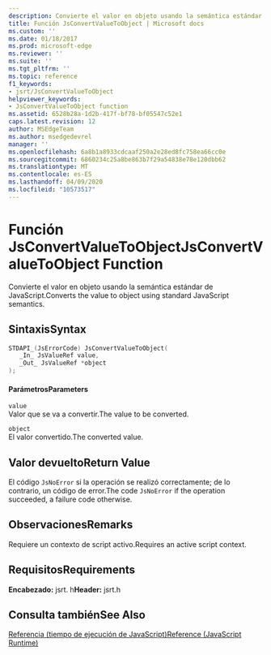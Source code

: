 ```yaml
---
description: Convierte el valor en objeto usando la semántica estándar de JavaScript.
title: Función JsConvertValueToObject | Microsoft docs
ms.custom: ''
ms.date: 01/18/2017
ms.prod: microsoft-edge
ms.reviewer: ''
ms.suite: ''
ms.tgt_pltfrm: ''
ms.topic: reference
f1_keywords:
- jsrt/JsConvertValueToObject
helpviewer_keywords:
- JsConvertValueToObject function
ms.assetid: 6528b28a-1d2b-417f-bf78-bf05547c52e1
caps.latest.revision: 12
author: MSEdgeTeam
ms.author: msedgedevrel
manager: ''
ms.openlocfilehash: 6a8b1a8933cdcaaf250a2e28ed8fc758ea66cc0e
ms.sourcegitcommit: 6860234c25a8be863b7f29a54838e78e120dbb62
ms.translationtype: MT
ms.contentlocale: es-ES
ms.lasthandoff: 04/09/2020
ms.locfileid: "10573517"
---
```

# <span data-ttu-id="91fcd-103">Función JsConvertValueToObject</span><span class="sxs-lookup"><span data-stu-id="91fcd-103">JsConvertValueToObject Function</span></span>
<span data-ttu-id="91fcd-104">Convierte el valor en objeto usando la semántica estándar de JavaScript.</span><span class="sxs-lookup"><span data-stu-id="91fcd-104">Converts the value to object using standard JavaScript semantics.</span></span>  
  
## <span data-ttu-id="91fcd-105">Sintaxis</span><span class="sxs-lookup"><span data-stu-id="91fcd-105">Syntax</span></span>  
  
```cpp  
STDAPI_(JsErrorCode) JsConvertValueToObject(  
   _In_ JsValueRef value,  
   _Out_ JsValueRef *object  
);  
```  
  
#### <span data-ttu-id="91fcd-106">Parámetros</span><span class="sxs-lookup"><span data-stu-id="91fcd-106">Parameters</span></span>  
 `value`  
 <span data-ttu-id="91fcd-107">Valor que se va a convertir.</span><span class="sxs-lookup"><span data-stu-id="91fcd-107">The value to be converted.</span></span>  
  
 `object`  
 <span data-ttu-id="91fcd-108">El valor convertido.</span><span class="sxs-lookup"><span data-stu-id="91fcd-108">The converted value.</span></span>  
  
## <span data-ttu-id="91fcd-109">Valor devuelto</span><span class="sxs-lookup"><span data-stu-id="91fcd-109">Return Value</span></span>  
 <span data-ttu-id="91fcd-110">El código `JsNoError` si la operación se realizó correctamente; de lo contrario, un código de error.</span><span class="sxs-lookup"><span data-stu-id="91fcd-110">The code `JsNoError` if the operation succeeded, a failure code otherwise.</span></span>  
  
## <span data-ttu-id="91fcd-111">Observaciones</span><span class="sxs-lookup"><span data-stu-id="91fcd-111">Remarks</span></span>  
 <span data-ttu-id="91fcd-112">Requiere un contexto de script activo.</span><span class="sxs-lookup"><span data-stu-id="91fcd-112">Requires an active script context.</span></span>  
  
## <span data-ttu-id="91fcd-113">Requisitos</span><span class="sxs-lookup"><span data-stu-id="91fcd-113">Requirements</span></span>  
 <span data-ttu-id="91fcd-114">**Encabezado:** jsrt. h</span><span class="sxs-lookup"><span data-stu-id="91fcd-114">**Header:** jsrt.h</span></span>  
  
## <span data-ttu-id="91fcd-115">Consulta también</span><span class="sxs-lookup"><span data-stu-id="91fcd-115">See Also</span></span>  
 [<span data-ttu-id="91fcd-116">Referencia (tiempo de ejecución de JavaScript)</span><span class="sxs-lookup"><span data-stu-id="91fcd-116">Reference (JavaScript Runtime)</span></span>](../chakra-hosting/reference-javascript-runtime.md)